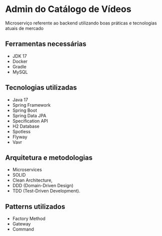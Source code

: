 # Admin do Catálogo de Vídeos
Microserviço referente ao backend utilizando boas práticas e tecnologias atuais de mercado

## Ferramentas necessárias
- JDK 17
- Docker
- Gradle
- MySQL

## Tecnologias utilizadas
- Java 17
- Spring Framework
- Spring Boot
- Spring Data JPA
- Specification API
- H2 Database
- Spotless
- Flyway
- Vavr

## Arquitetura e metodologias
- Microservices
- SOLID
- Clean Architecture, 
- DDD (Domain-Driven Design)
- TDD (Test-Driven Development).

## Patterns utilizados
- Factory Method
- Gateway
- Command
